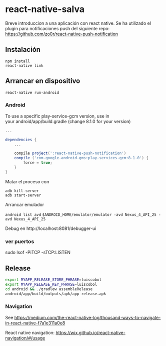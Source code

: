 # react-native-salva
Breve introduccion a una aplicación con react native. Se ha utilizado el plugin para notificaciones push del siguiente repo:
https://github.com/zo0r/react-native-push-notification

## Instalación

``` 
npm install
react-native link
```

## Arrancar en dispositivo

``` 
react-native run-android
```

### Android

To use a specific play-service-gcm version, use in your android/app/build.gradle (change 8.1.0 for your version)
``` gradle
...

dependencies {
    ...

    compile project(':react-native-push-notification')
    compile ('com.google.android.gms:play-services-gcm:8.1.0') {
        force = true;
    }
}
```

Matar el proceso con

``` 
adb kill-server
adb start-server
```
Arrancar emulador

` android list avd `
` $ANDROID_HOME/emulator/emulator -avd Nexus_4_API_25 -avd Nexus_4_API_25 ` 


Debug en http://localhost:8081/debugger-ui

### ver puertos

sudo lsof -PiTCP -sTCP:LISTEN

## Release
``` bash
export MYAPP_RELEASE_STORE_PHRASE=luiscobol
export MYAPP_RELEASE_KEY_PHRASE=luiscobol
cd android && ./gradlew assembleRelease 
android/app/build/outputs/apk/app-release.apk
```
### Navigation

See https://medium.com/the-react-native-log/thousand-ways-to-navigate-in-react-native-f7a1e311a0e8

React native navigation: https://wix.github.io/react-native-navigation/#/usage